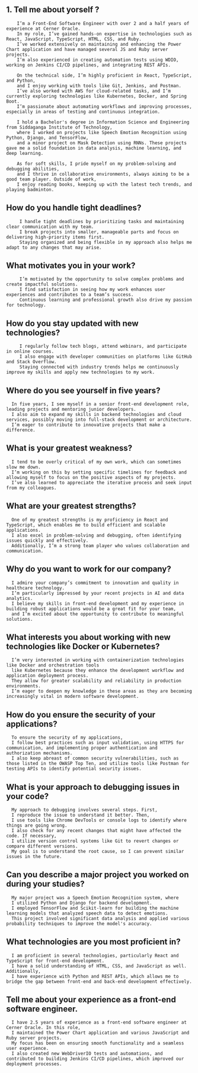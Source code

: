 
## 1. Tell me about yorself ?
   
        I’m a Front-End Software Engineer with over 2 and a half years of experience at Cerner Oracle.
        In my role, I’ve gained hands-on expertise in technologies such as React, JavaScript, TypeScript, HTML, CSS, and Ruby. 
        I’ve worked extensively on maintaining and enhancing the Power Chart application and have managed several JS and Ruby server projects. 
        I’m also experienced in creating automation tests using WDIO, working on Jenkins CI/CD pipelines, and integrating REST APIs.

        On the technical side, I’m highly proficient in React, TypeScript, and Python, 
        and I enjoy working with tools like Git, Jenkins, and Postman. 
        I’ve also worked with AWS for cloud-related tasks, and I’m currently exploring technologies like Kubernetes, Docker, and Spring Boot.
        I’m passionate about automating workflows and improving processes, especially in areas of testing and continuous integration.

        I hold a Bachelor's degree in Information Science and Engineering from Siddaganga Institute of Technology, 
        where I worked on projects like Speech Emotion Recognition using Python, Django, and TensorFlow, 
        and a minor project on Mask Detection using RNNs. These projects gave me a solid foundation in data analysis, machine learning, and deep learning.

        As for soft skills, I pride myself on my problem-solving and debugging abilities, 
        and I thrive in collaborative environments, always aiming to be a good team player. Outside of work, 
        I enjoy reading books, keeping up with the latest tech trends, and playing badminton.

## How do you handle tight deadlines?
         
         I handle tight deadlines by prioritizing tasks and maintaining clear communication with my team.
         I break projects into smaller, manageable parts and focus on delivering high-priority items first.
         Staying organized and being flexible in my approach also helps me adapt to any changes that may arise.

## What motivates you in your work?


         I’m motivated by the opportunity to solve complex problems and create impactful solutions.
         I find satisfaction in seeing how my work enhances user experiences and contributes to a team’s success.
         Continuous learning and professional growth also drive my passion for technology.


## How do you stay updated with new technologies?
         
         I regularly follow tech blogs, attend webinars, and participate in online courses. 
         I also engage with developer communities on platforms like GitHub and Stack Overflow.
         Staying connected with industry trends helps me continuously improve my skills and apply new technologies to my work.


## Where do you see yourself in five years?

      In five years, I see myself in a senior front-end development role, leading projects and mentoring junior developers.
      I also aim to expand my skills in backend technologies and cloud services, possibly moving into full-stack development or architecture. 
      I’m eager to contribute to innovative projects that make a difference.

## What is your greatest weakness?

      I tend to be overly critical of my own work, which can sometimes slow me down. 
      I’m working on this by setting specific timelines for feedback and allowing myself to focus on the positive aspects of my projects.
      I’ve also learned to appreciate the iterative process and seek input from my colleagues.

## What are your greatest strengths?

      One of my greatest strengths is my proficiency in React and TypeScript, which enables me to build efficient and scalable applications. 
      I also excel in problem-solving and debugging, often identifying issues quickly and effectively.
      Additionally, I’m a strong team player who values collaboration and communication.

## Why do you want to work for our company?

      I admire your company’s commitment to innovation and quality in healthcare technology.
      I’m particularly impressed by your recent projects in AI and data analytics. 
      I believe my skills in front-end development and my experience in building robust applications would be a great fit for your team, 
      and I’m excited about the opportunity to contribute to meaningful solutions.


## What interests you about working with new technologies like Docker or Kubernetes?

      I’m very interested in working with containerization technologies like Docker and orchestration tools 
      like Kubernetes because they enhance the development workflow and application deployment process.
      They allow for greater scalability and reliability in production environments. 
      I’m eager to deepen my knowledge in these areas as they are becoming increasingly vital in modern software development.


## How do you ensure the security of your applications?

      To ensure the security of my applications, 
      I follow best practices such as input validation, using HTTPS for communication, and implementing proper authentication and authorization mechanisms. 
      I also keep abreast of common security vulnerabilities, such as those listed in the OWASP Top Ten, and utilize tools like Postman for testing APIs to identify potential security issues.

## What is your approach to debugging issues in your code?

      My approach to debugging involves several steps. First, 
      I reproduce the issue to understand it better. Then, 
      I use tools like Chrome DevTools or console logs to identify where things are going wrong.
      I also check for any recent changes that might have affected the code. If necessary, 
      I utilize version control systems like Git to revert changes or compare different versions. 
      My goal is to understand the root cause, so I can prevent similar issues in the future.

## Can you describe a major project you worked on during your studies?

      My major project was a Speech Emotion Recognition system, where
      I utilized Python and Django for backend development. 
      I employed TensorFlow and Scikit-learn for building the machine learning models that analyzed speech data to detect emotions.
      This project involved significant data analysis and applied various probability techniques to improve the model's accuracy.

## What technologies are you most proficient in?

      I am proficient in several technologies, particularly React and TypeScript for front-end development.
      I have a solid understanding of HTML, CSS, and JavaScript as well. Additionally,
      I have experience with Python and REST APIs, which allows me to bridge the gap between front-end and back-end development effectively.

## Tell me about your experience as a front-end software engineer.

      I have 2.5 years of experience as a front-end software engineer at Cerner Oracle. In this role, 
      I maintained the Power Chart application and various JavaScript and Ruby server projects.
      My focus has been on ensuring smooth functionality and a seamless user experience.
      I also created new WebDriverIO tests and automations, and contributed to building Jenkins CI/CD pipelines, which improved our deployment processes.




















         
